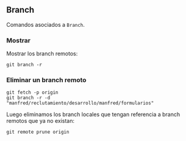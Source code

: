 ## Branch
Comandos asociados a `Branch`.

### Mostrar
Mostrar los branch remotos:
```
git branch -r
```

### Eliminar un branch remoto
```
git fetch -p origin
git branch -r -d "manfred/reclutamiento/desarrollo/manfred/formularios"
```

Luego eliminamos los branch locales que tengan referencia a branch remotos que ya no existan:
```
git remote prune origin
```
